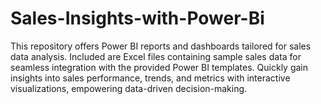 # Sales-Insights-with-Power-Bi
This repository offers Power BI reports and dashboards tailored for sales data analysis. Included are Excel files containing sample sales data for seamless integration with the provided Power BI templates. Quickly gain insights into sales performance, trends, and metrics with interactive visualizations, empowering data-driven decision-making.
